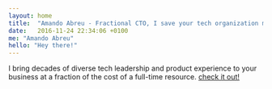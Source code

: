 ```yaml
---
layout: home
title:  "Amando Abreu - Fractional CTO, I save your tech organization money and headaches"
date:   2016-11-24 22:34:06 +0100
me: "Amando Abreu"
hello: "Hey there!"
---
```

I bring decades of diverse tech leadership and product experience to your business at a fraction of the cost of a full-time resource. <a href="https://amandoabreu.com/fractional-cto/">check it out!</a>
 
